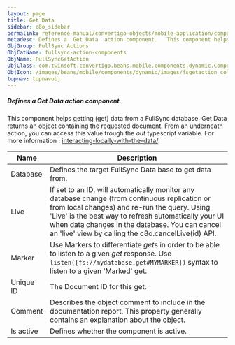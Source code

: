 ```yaml
---
layout: page
title: Get Data
sidebar: c8o_sidebar
permalink: reference-manual/convertigo-objects/mobile-application/components/fullsync-action-components/get-data/
metadesc: Defines a  Get Data  action component.   This component helps getting (get) data from a FullSync database. Get Data returns an object containing the r
ObjGroup: FullSync Actions
ObjCatName: fullsync-action-components
ObjName: FullSyncGetAction
ObjClass: com.twinsoft.convertigo.beans.mobile.components.dynamic.ComponentManager$1
ObjIcon: /images/beans/mobile/components/dynamic/images/fsgetaction_color_32x32.png
topnav: topnavobj
---
```

##### Defines a <i>Get Data</i> action component. 
 This component helps getting (get) data from a FullSync database. Get Data returns an object containing the requested document. From an underneath action, you can access this value trough the <i>out</i> typescript variable. For more information : <a target='_blank' href='https://www.convertigo.com/document/latest/reference-manual/convertigo-full-sync-architecture/interacting-locally-with-the-data/'>interacting-locally-with-the-data/</a>.

Name | Description 
--- | ---
Database | Defines the target FullSync Data base to get data from.
Live | If set to an ID,  will automatically monitor any database change (from continuous replication or from local changes) and re-run the query. Using 'Live' is the best way to refresh automatically your UI when data changes in the database. You can cancel an 'live' view by calling the c8o.cancelLive(id) API.
Marker | Use Markers to differentiate <i>get</i>s in order to be able to listen to a given <i>get</i> response. Use <code>listen([fs://mydatabase.get#MYMARKER])</code> syntax to listen to a given 'Marked' get.
Unique ID | The Document ID for this get.
Comment | Describes the object comment to include in the documentation report.  This property generally contains an explanation about the object. 
Is active | Defines whether the component is active. 

